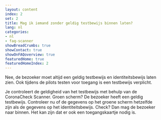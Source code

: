 ```yaml
---
layout: content
index: 2
set: 2
title: Mag ik iemand zonder geldig testbewijs binnen laten? 
lang: nl
categories:
- nl
- faq-scanner
showBreadCrumbs: true
showContact: true
showOnFAQoverview: true
featuredHome: true
featuredHomeIndex: 2
---
```

Nee, de bezoeker moet altijd een geldig testbewijs en identiteitsbewijs laten zien. Ook tijdens de pilots testen voor toegang is een testbewijs verplicht. 

Je controleert de geldigheid van het testbewijs met behulp van de CoronaCheck Scanner. Groen scherm? De bezoeker heeft een geldig testbewijs. Controleer nu of de gegevens op het groene scherm hetzelfde zijn als de gegevens op het identiteitsbewijs. Check? Dan mag de bezoeker naar binnen. Het kan zijn dat er ook een toegangskaartje nodig is. 
